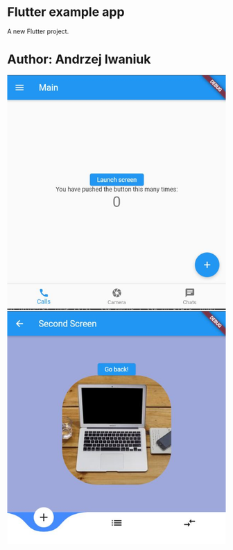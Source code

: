 # Flutter example app

A new Flutter project.

# Author: Andrzej Iwaniuk

![screenshot 1](f.JPG)
![screenshot 2](ff.JPG)
